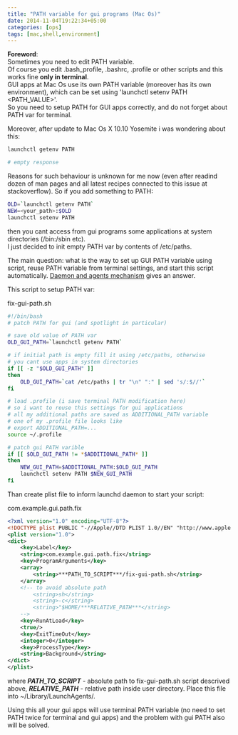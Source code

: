 ```yaml
---
title: "PATH variable for gui programs (Mac Os)"
date: 2014-11-04T19:22:34+05:00
categories: [ops]
tags: [mac,shell,environment]
---
```

**Foreword**:  
Sometimes you need to edit PATH variable.  
Of course you edit .bash_profile, .bashrc, .profile or other scripts and this works fine **only in terminal**.  
GUI apps at Mac Os use its own PATH variable (moreover has its own environment), which can be set using 'launchctl setenv PATH <PATH_VALUE>'.  
So you need to setup PATH for GUI apps correctly, and do not forget about PATH var for terminal.

Moreover, after update to Mac Os X 10.10 Yosemite i was wondering about this:

``` bash
launchctl getenv PATH

# empty response
```

Reasons for such behaviour is unknown for me now (even after readind dozen of man pages and all latest recipes connected to this issue at stackoverflow).
So if you add something to PATH:
``` bash
OLD=`launchctl getenv PATH`
NEW=<your_path>:$OLD
launchctl setenv PATH
```
then you cant access from gui programs some applications at system directories (/bin:/sbin etc).  
I just decided to init empty PATH var by contents of /etc/paths.

The main question: what is the way to set up GUI PATH variable using script, reuse PATH variable from terminal settings, and start this script automatically.
[Daemon and agents mechanism](https://developer.apple.com/library/mac/documentation/MacOSX/Conceptual/BPSystemStartup/Chapters/CreatingLaunchdJobs.html) gives an answer.

This script to setup PATH var:

fix-gui-path.sh  
``` bash
#!/bin/bash
# patch PATH for gui (and spotlight in particular)

# save old value of PATH var
OLD_GUI_PATH=`launchctl getenv PATH`

# if initial path is empty fill it using /etc/paths, otherwise
# you cant use apps in system directories
if [[ -z "$OLD_GUI_PATH" ]]
then
    OLD_GUI_PATH=`cat /etc/paths | tr "\n" ":" | sed 's/:$//'`
fi

# load .profile (i save terminal PATH modification here)
# so i want to reuse this settings for gui applications
# all my additional paths are saved as ADDITIONAL_PATH variable
# one of my .profile file looks like
# export ADDITIONAL_PATH=...
source ~/.profile

# patch gui PATH varible
if [[ $OLD_GUI_PATH != *$ADDITIONAL_PATH* ]]
then
    NEW_GUI_PATH=$ADDITIONAL_PATH:$OLD_GUI_PATH
    launchctl setenv PATH $NEW_GUI_PATH
fi
```

Than create plist file to inform launchd daemon to start your script:

com.example.gui.path.fix  
``` xml
<?xml version="1.0" encoding="UTF-8"?>
<!DOCTYPE plist PUBLIC "-//Apple//DTD PLIST 1.0//EN" "http://www.apple.com/DTDs/PropertyList-1.0.dtd">
<plist version="1.0">
<dict>
    <key>Label</key>
    <string>com.example.gui.path.fix</string>
    <key>ProgramArguments</key>
    <array>
        <string>***PATH_TO_SCRIPT***/fix-gui-path.sh</string>
    </array>
    <!-- to avoid absolute path
        <string>sh</string>
        <string>-c</string>
        <string>"$HOME/***RELATIVE_PATH***</string>
    -->
    <key>RunAtLoad</key>
    <true/>
    <key>ExitTimeOut</key>
    <integer>0</integer>
    <key>ProcessType</key>
    <string>Background</string>
</dict>
</plist>
```
where
***PATH_TO_SCRIPT*** - absolute path to fix-gui-path.sh script descrived above,
***RELATIVE_PATH*** - relative path inside user directory.
Place this file into ~/Library/LaunchAgents/.

Using this all your gui apps will use terminal PATH variable (no need to set PATH twice for terminal and gui apps) and the problem with gui PATH also will be solved.
